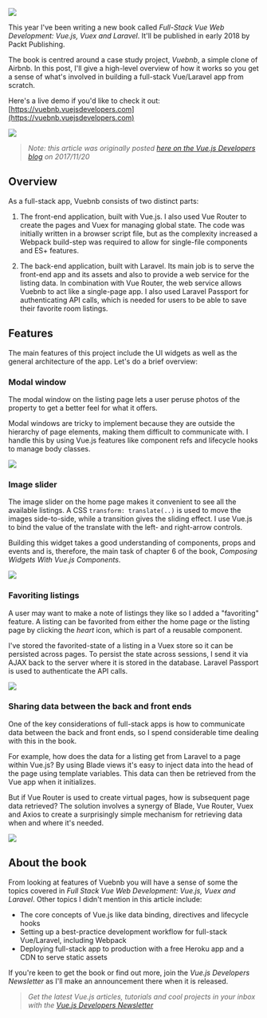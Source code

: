 ![](vuebnb.jpg)

This year I've been writing a new book called *Full-Stack Vue Web Development: Vue.js, Vuex and Laravel*. It'll be published in early 2018 by Packt Publishing.

The book is centred around a case study project, *Vuebnb*, a simple clone of Airbnb. In this post, I'll give a high-level overview of how it works so you get a sense of what's involved in building a full-stack Vue/Laravel app from scratch.

Here's a live demo if you'd like to check it out: [https://vuebnb.vuejsdevelopers.com](https://vuebnb.vuejsdevelopers.com)

![](vuebnb_01.png)

> *Note: this article was originally posted [here on the Vue.js Developers blog](https://vuejsdevelopers.com/2017/11/20/vuebnb-full-stack-laravel/?jsdojo_id=cjs_vbb) on 2017/11/20*

## Overview

As a full-stack app, Vuebnb consists of two distinct parts: 

1. The front-end application, built with Vue.js. I also used Vue Router to create the pages and Vuex for managing global state. The code was initially written in a browser script file, but as the complexity increased a Webpack build-step was required to allow for single-file components and ES+ features.

1. The back-end application, built with Laravel. Its main job is to serve the front-end app and its assets and also to provide a web service for the listing data. In combination with Vue Router, the web service allows Vuebnb to act like a single-page app. I also used Laravel Passport for authenticating API calls, which is needed for users to be able to save their favorite room listings.

## Features

The main features of this project include the UI widgets as well as the general architecture of the app. Let's do a brief overview:

### Modal window

The modal window on the listing page lets a user peruse photos of the property to get a better feel for what it offers. 

Modal windows are tricky to implement because they are outside the hierarchy of page elements, making them difficult to communicate with. I handle this by using Vue.js features like component refs and lifecycle hooks to manage body classes.

![](vuebnb_02.gif)

### Image slider

The image slider on the home page makes it convenient to see all the available listings. A CSS `transform: translate(..)` is used to move the images side-to-side, while a transition gives the sliding effect. I use Vue.js to bind the value of the translate with the left- and right-arrow controls. 

Building this widget takes a good understanding of components, props and events and is, therefore, the main task of chapter 6 of the book, *Composing Widgets With Vue.js Components*.

![](vuebnb_01.gif)

### Favoriting listings

A user may want to make a note of listings they like so I added a "favoriting" feature. A listing can be favorited from either the home page or the listing page by clicking the *heart* icon, which is part of a reusable component.

I've stored the favorited-state of a listing in a Vuex store so it can be persisted across pages. To persist the state across sessions, I send it via AJAX back to the server where it is stored in the database. Laravel Passport is used to authenticate the API calls.

![](vuebnb_03.gif)

### Sharing data between the back and front ends

One of the key considerations of full-stack apps is how to communicate data between the back and front ends, so I spend considerable time dealing with this in the book. 

For example, how does the data for a listing get from Laravel to a page within Vue.js? By using Blade views it's easy to inject data into the head of the page using template variables. This data can then be retrieved from the Vue app when it initializes. 

But if Vue Router is used to create virtual pages, how is subsequent page data retrieved? The solution involves a synergy of Blade, Vue Router, Vuex and Axios to create a surprisingly simple mechanism for retrieving data when and where it's needed.

![](vuebnb_02.png)

## About the book

From looking at features of Vuebnb you will have a sense of some the topics covered in *Full Stack Vue Web Development: Vue.js, Vuex and Laravel*. Other topics I didn't mention in this article include:

- The core concepts of Vue.js like data binding, directives and lifecycle hooks
- Setting up a best-practice development workflow for full-stack Vue/Laravel, including Webpack
- Deploying full-stack app to production with a free Heroku app and a CDN to serve static assets

If you're keen to get the book or find out more, join the *Vue.js Developers Newsletter* as I'll make an announcement there when it is released.

> *Get the latest Vue.js articles, tutorials and cool projects in your inbox with the [Vue.js Developers Newsletter](https://vuejsdevelopers.com/newsletter/?jsdojo_id=cjs_vbb)*
